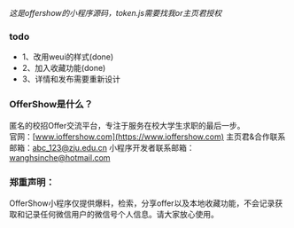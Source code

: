 *这是offershow的小程序源码，token.js需要找我or主页君授权*   
### todo
* 1、改用weui的样式(done)
* 2、加入收藏功能(done)
* 3、详情和发布需要重新设计
### OfferShow是什么？
匿名的校招Offer交流平台，专注于服务在校大学生求职的最后一步。  
官网：[www.ioffershow.com](https://www.ioffershow.com)
主页君&合作联系邮箱：abc_123@zju.edu.cn
小程序开发者联系邮箱：wanghsinche@hotmail.com
    
### 郑重声明：
OfferShow小程序仅提供爆料，检索，分享offer以及本地收藏功能，不会记录获取和记录任何微信用户的微信号个人信息。请大家放心使用。

